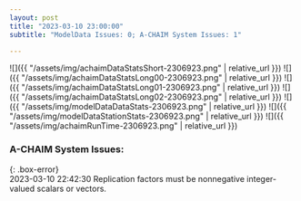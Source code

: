 ```yaml
---
layout: post
title: "2023-03-10 23:00:00"
subtitle: "ModelData Issues: 0; A-CHAIM System Issues: 1"

---
```


![]({{ "/assets/img/achaimDataStatsShort-2306923.png" | relative_url }})
![]({{ "/assets/img/achaimDataStatsLong00-2306923.png" | relative_url }})
![]({{ "/assets/img/achaimDataStatsLong01-2306923.png" | relative_url }})
![]({{ "/assets/img/achaimDataStatsLong02-2306923.png" | relative_url }})
![]({{ "/assets/img/modelDataDataStats-2306923.png" | relative_url }})
![]({{ "/assets/img/modelDataStationStats-2306923.png" | relative_url }})
![]({{ "/assets/img/achaimRunTime-2306923.png" | relative_url }})


### A-CHAIM System Issues:  
  
{: .box-error}  
2023-03-10 22:42:30 Replication factors must be nonnegative integer-valued scalars or vectors.  
